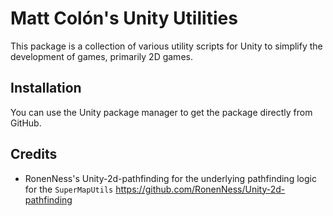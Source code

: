 # Matt Colón's Unity Utilities

This package is a collection of various utility scripts for Unity to simplify the development of games, primarily 2D games.

## Installation

You can use the Unity package manager to get the package directly from GitHub.

## Credits

- RonenNess's Unity-2d-pathfinding for the underlying pathfinding logic for the `SuperMapUtils`
https://github.com/RonenNess/Unity-2d-pathfinding